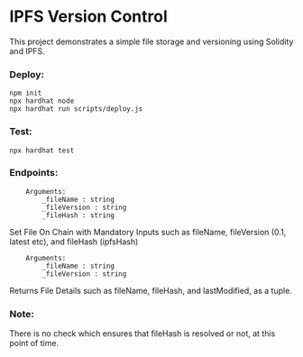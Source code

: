 # IPFS Version Control

This project demonstrates a simple file storage and versioning using Solidity and IPFS.

### Deploy:

```shell
npm init
npx hardhat node
npx hardhat run scripts/deploy.js
```

### Test:

`npx hardhat test`


### Endpoints:

```setFile
    Arguments: 
        _fileName : string
        _fileVersion : string
        _fileHash : string
```

Set File On Chain with Mandatory Inputs such as fileName, fileVersion (0.1, latest etc), and fileHash (ipfsHash)

```getFile
    Arguments: 
        _fileName : string
        _fileVersion : string
```

Returns File Details such as fileName, fileHash, and lastModified, as a tuple.


### Note:

There is no check which ensures that fileHash is resolved or not, at this point of time.